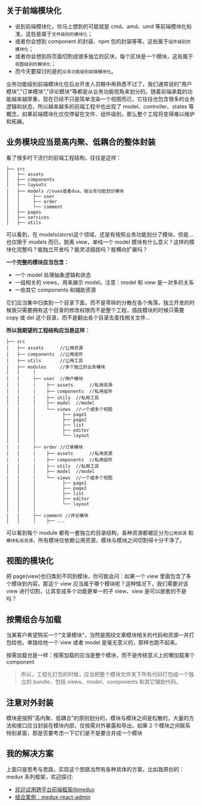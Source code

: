 ## 关于前端模块化

- 说到前端模块化，你马上想到的可能就是 cmd、amd、umd 等前端模块化标准，这些是属于`文件级别的模块化`；
- 或者你会想到 component 的封装、npm 包的封装等等，这些属于`组件级别的模块化`；
- 或者你会想到将页面切割成很多独立的区块，每个区块是一个模块，这些属于`视图级别的模块化`；
- 而今天要探讨的是的`业务功能级别前端模块化`。

业务功能级别前端模块化在后台开发人员眼中再熟悉不过了，我们通常说的"用户模块","订单模块","评论模块"等都是从业务功能视角来划分的。随着前端承载的功能越来越厚重，现在已经不只是简单渲染一个视图而已，它往往也包含很多的业务逻辑和状态，所以越来越多的前端工程中也出现了 model、controller、states 等概念，如果前端模块化仅仅停留在文件、组件级别，那么整个工程将变得难以维护和拓展。

## 业务模块应当是高内聚、低耦合的整体封装

看了很多时下流行的前端工程结构，往往是这样：

```
├── src
│   ├── assets
│   ├── components
│   ├── layouts
│   ├── models //vuex或者dva，按业务功能划分模块
│   │     ├── user
│   │     ├── order
│   │     └── comment
│   ├── pages
│   ├── services
│   ├── utils
```

可以看到，在 models(store)这个领域，还是有按照业务功能划分了模块，但是...也仅限于 models 而已，脱离 view，单纯一个 model 模块有什么意义？这样的模块化完整吗？能独立开发吗？能灵活插拔吗？能横向扩展吗？

**一个完整的模块应当包含：**

- 一个 model 处理抽象逻辑和状态
- 一组相关的 views，用来展示 model。注意：model 和 view 是一对多的关系
- 一些其它 components 和辅助资源

它们应当集中归类到一个目录下面，而不是零碎的分散在各个角落，独立开发的时候我只需要拥有这个目录的修改权限而不是整个工程，插拔模块的时候只需要 copy 或 del 这个目录，而不是翻出各个目录去查找相关文件...

**所以我期望的工程结构应当是这样：**

```
├── src
│   ├── assets      //公用资源
│   ├── components  //公用组件
│   ├── utils       //公用工具
│   ├── modules     //多个独立的业务模块
│   │     │
│   │     ├── user  //用户模块
│   │     │    ├── assets      //私用资源
│   │     │    ├── components  //私用组件
│   │     │    ├── utils  //私用工具
│   │     │    ├── model  //model
│   │     │    └── views  //一个或多个视图
│   │     │          ├── page1
│   │     │          ├── page2
│   │     │          ├── list
│   │     │          ├── editor
│   │     │          └── layout
│   │     │
│   │     ├── order //订单模块
│   │     │    ├── assets      //私用资源
│   │     │    ├── components  //私用组件
│   │     │    ├── utils  //私用工具
│   │     │    ├── model  //model
│   │     │    └── views  //一个或多个视图
│   │     │          ├── page1
│   │     │          ├── page2
│   │     │          ├── list
│   │     │          ├── editor
│   │     │          └── layout
│   │     │
│   │     ├── comment //评论模块
│   │     │    ├── ...
```

可以看到每个 module 都有一套独立的目录结构，各种资源都被区分为`公用资源` 和 `模块私有资源`，所有模块仅依赖公用资源，模块与模块之间切割得十分干净了。

## 视图的模块化

把 page(view)也归类到不同到模块，你可能会问：如果一个 view 里面包含了多个模块到内容，那这个 view 应当属于哪个模块呢？这种情况下，我们需要对该 view 进行切割，让其变成多个功能更单一的子 view，view 是可以嵌套的不是吗？

## 按需组合与加载

当某客户希望购买一个"文章模块“，当然是围绕文章模块相关的代码和资源一并打包给他，单独给他一个 view 或者 model 是毫无意义的，那样也跑不起来。

按需加载也是一样：按需加载的应当是整个模块，而不是传统意义上的懒加载某个 component

> 所以，工程化打包的时候，应当把整个模块文件夹下所有代码打包成一个独立的 bundle，包括 views、model、components 和其它辅助代码。

## 注意对外封装

模块是按照“高内聚、低耦合”的原则划分的，模块与模块之间是松散的，大量的方法和接口应当封装在模块内部，仅按需对外暴露和导出。如果 2 个模块之间联系特别紧密，那是否要考虑一下它们是不是要合并成一个模块

## 我的解决方案

上面只是思考与思路，实现这个思路当然有各种具体的方案，比如我原创的：medux 系列框架，欢迎探讨:

- [欢迎试用跨平台前端框架@medux](https://zhuanlan.zhihu.com/p/139621146)
- [结合案例：medux-react-admin](https://github.com/wooline/medux-react-admin)
